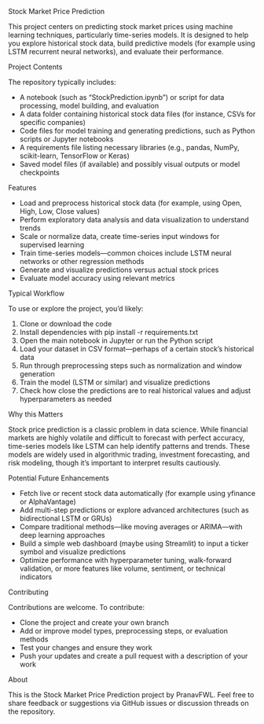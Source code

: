 

Stock Market Price Prediction

This project centers on predicting stock market prices using machine learning techniques, particularly time-series models. It is designed to help you explore historical stock data, build predictive models (for example using LSTM recurrent neural networks), and evaluate their performance.

Project Contents

The repository typically includes:

* A notebook (such as “StockPrediction.ipynb”) or script for data processing, model building, and evaluation
* A data folder containing historical stock data files (for instance, CSVs for specific companies)
* Code files for model training and generating predictions, such as Python scripts or Jupyter notebooks
* A requirements file listing necessary libraries (e.g., pandas, NumPy, scikit-learn, TensorFlow or Keras)
* Saved model files (if available) and possibly visual outputs or model checkpoints

Features

* Load and preprocess historical stock data (for example, using Open, High, Low, Close values)
* Perform exploratory data analysis and data visualization to understand trends
* Scale or normalize data, create time-series input windows for supervised learning
* Train time-series models—common choices include LSTM neural networks or other regression methods
* Generate and visualize predictions versus actual stock prices
* Evaluate model accuracy using relevant metrics

Typical Workflow

To use or explore the project, you’d likely:

1. Clone or download the code
2. Install dependencies with pip install -r requirements.txt
3. Open the main notebook in Jupyter or run the Python script
4. Load your dataset in CSV format—perhaps of a certain stock’s historical data
5. Run through preprocessing steps such as normalization and window generation
6. Train the model (LSTM or similar) and visualize predictions
7. Check how close the predictions are to real historical values and adjust hyperparameters as needed

Why this Matters

Stock price prediction is a classic problem in data science. While financial markets are highly volatile and difficult to forecast with perfect accuracy, time-series models like LSTM can help identify patterns and trends. These models are widely used in algorithmic trading, investment forecasting, and risk modeling, though it’s important to interpret results cautiously.

Potential Future Enhancements

* Fetch live or recent stock data automatically (for example using yfinance or AlphaVantage)
* Add multi-step predictions or explore advanced architectures (such as bidirectional LSTM or GRUs)
* Compare traditional methods—like moving averages or ARIMA—with deep learning approaches
* Build a simple web dashboard (maybe using Streamlit) to input a ticker symbol and visualize predictions
* Optimize performance with hyperparameter tuning, walk-forward validation, or more features like volume, sentiment, or technical indicators

Contributing

Contributions are welcome. To contribute:

* Clone the project and create your own branch
* Add or improve model types, preprocessing steps, or evaluation methods
* Test your changes and ensure they work
* Push your updates and create a pull request with a description of your work

About

This is the Stock Market Price Prediction project by PranavFWL. Feel free to share feedback or suggestions via GitHub issues or discussion threads on the repository.
